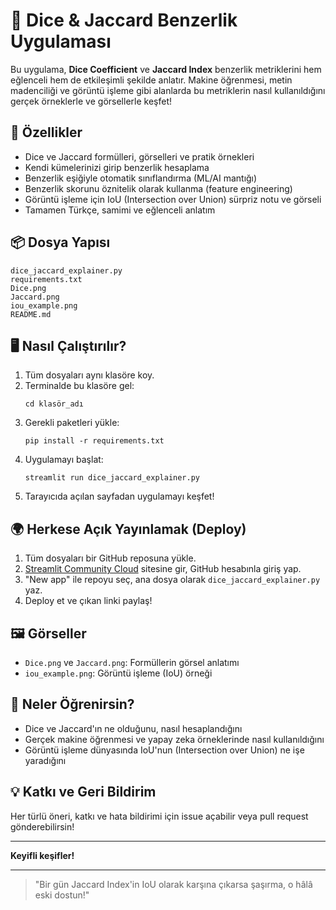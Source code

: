 # 🎲 Dice & Jaccard Benzerlik Uygulaması

Bu uygulama, **Dice Coefficient** ve **Jaccard Index** benzerlik metriklerini hem eğlenceli hem de etkileşimli şekilde anlatır. Makine öğrenmesi, metin madenciliği ve görüntü işleme gibi alanlarda bu metriklerin nasıl kullanıldığını gerçek örneklerle ve görsellerle keşfet!

## 🚀 Özellikler
- Dice ve Jaccard formülleri, görselleri ve pratik örnekleri
- Kendi kümelerinizi girip benzerlik hesaplama
- Benzerlik eşiğiyle otomatik sınıflandırma (ML/AI mantığı)
- Benzerlik skorunu öznitelik olarak kullanma (feature engineering)
- Görüntü işleme için IoU (Intersection over Union) sürpriz notu ve görseli
- Tamamen Türkçe, samimi ve eğlenceli anlatım

## 📦 Dosya Yapısı
```
dice_jaccard_explainer.py
requirements.txt
Dice.png
Jaccard.png
iou_example.png
README.md
```

## 🖥️ Nasıl Çalıştırılır?
1. Tüm dosyaları aynı klasöre koy.
2. Terminalde bu klasöre gel:
   ```
   cd klasör_adı
   ```
3. Gerekli paketleri yükle:
   ```
   pip install -r requirements.txt
   ```
4. Uygulamayı başlat:
   ```
   streamlit run dice_jaccard_explainer.py
   ```
5. Tarayıcıda açılan sayfadan uygulamayı keşfet!

## 🌍 Herkese Açık Yayınlamak (Deploy)
1. Tüm dosyaları bir GitHub reposuna yükle.
2. [Streamlit Community Cloud](https://streamlit.io/cloud) sitesine gir, GitHub hesabınla giriş yap.
3. "New app" ile repoyu seç, ana dosya olarak `dice_jaccard_explainer.py` yaz.
4. Deploy et ve çıkan linki paylaş!

## 🖼️ Görseller
- `Dice.png` ve `Jaccard.png`: Formüllerin görsel anlatımı
- `iou_example.png`: Görüntü işleme (IoU) örneği

## 🤩 Neler Öğrenirsin?
- Dice ve Jaccard'ın ne olduğunu, nasıl hesaplandığını
- Gerçek makine öğrenmesi ve yapay zeka örneklerinde nasıl kullanıldığını
- Görüntü işleme dünyasında IoU'nun (Intersection over Union) ne işe yaradığını

## 💡 Katkı ve Geri Bildirim
Her türlü öneri, katkı ve hata bildirimi için issue açabilir veya pull request gönderebilirsin!

---

**Keyifli keşifler!**

---

> "Bir gün Jaccard Index'in IoU olarak karşına çıkarsa şaşırma, o hâlâ eski dostun!"
